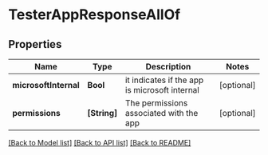 # TesterAppResponseAllOf

## Properties
Name | Type | Description | Notes
------------ | ------------- | ------------- | -------------
**microsoftInternal** | **Bool** | it indicates if the app is microsoft internal | [optional] 
**permissions** | **[String]** | The permissions associated with the app | [optional] 

[[Back to Model list]](../README.md#documentation-for-models) [[Back to API list]](../README.md#documentation-for-api-endpoints) [[Back to README]](../README.md)


